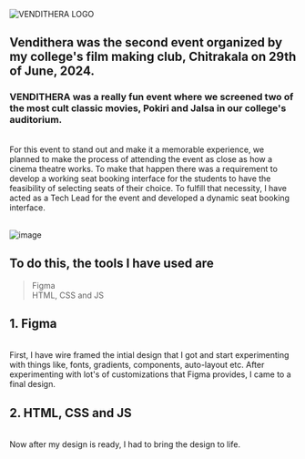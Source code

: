 ![VENDITHERA LOGO](https://github.com/user-attachments/assets/11c451df-7877-46e7-90e1-5bddbdc59630)



## Vendithera was the second event organized by my college's film making club, Chitrakala on 29th of June, 2024.
### **VENDITHERA** was a really fun event where we screened two of the most cult classic movies, Pokiri and Jalsa in our college's auditorium.

<br/>
For this event to stand out and make it a memorable experience, we planned to make the process of attending the event as close as how a cinema theatre works. 
To make that happen there was a requirement to develop a working seat booking interface for the students to have the feasibility of selecting seats of their choice. 
To fulfill that necessity, I have acted as a Tech Lead for the event and developed a dynamic seat booking interface.

<br>
<br/>

![image](https://github.com/user-attachments/assets/a97e0a49-094d-47eb-be1d-9a26ace1431f)

## To do this, the tools I have used are
> Figma
> <br/>
> HTML, CSS and JS


## 1. Figma 
<br/>
First, I have wire framed the intial design that I got and start experimenting with things like, fonts, gradients, components, auto-layout etc. After experimenting with lot's of customizations
 that Figma provides, I came to a final design.

<br/>

## 2. HTML, CSS and JS
</br>
Now after my design is ready, I had to bring the design to life.

